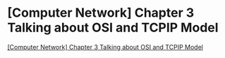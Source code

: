 # [Computer Network] Chapter 3 Talking about OSI and TCPIP Model
[[Computer Network] Chapter 3 Talking about OSI and TCPIP Model](https://aiwithcloud.com/2022/09/19/computer_network_chapter_3_talking_about_osi_and_tcpip_model/)